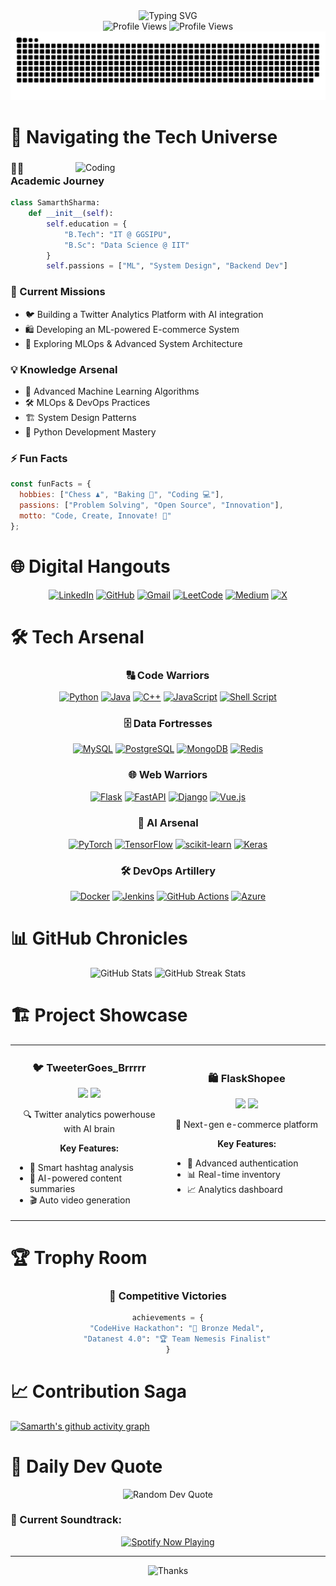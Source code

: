 <div align="center">
  <img src="https://readme-typing-svg.demolab.com?font=Fira+Code&size=32&duration=2800&pause=2000&color=A9FEF7&center=true&vCenter=true&width=940&lines=Hey%2C+I'm+Samarth+Sharma+%F0%9F%91%8B;A+Data+Science+and+IT+Student+%F0%9F%92%BB;Backend+Developer+%F0%9F%8C%90;Machine+Learning+Enthusiast+%F0%9F%A4%96;Welcome+to+my+GitHub+Profile!" alt="Typing SVG" />
</div>

<div align="center">
  <img src="https://hits.seeyoufarm.com/api/count/incr/badge.svg?url=https%3A%2F%2Fgithub.com%2F{blue-samarth}1212%2Fhit-counter" alt="Profile Views"/>
  <img src="https://komarev.com/ghpvc/?username=blue-samarth&label=Profile%20views&color=0e75b6&style=flat" alt="Profile Views" />
</div>

<div align="center">
  <img src="https://raw.githubusercontent.com/platane/snk/output/github-contribution-grid-snake-dark.svg" alt="Snake Animation" />
</div>

# 🚀 Navigating the Tech Universe

<div align="left">
  <img align="right" alt="Coding" width="400" src="https://cdn.dribbble.com/users/1162077/screenshots/3848914/programmer.gif">

  ### 👨‍🎓 Academic Journey
  ```python
  class SamarthSharma:
      def __init__(self):
          self.education = {
              "B.Tech": "IT @ GGSIPU",
              "B.Sc": "Data Science @ IIT"
          }
          self.passions = ["ML", "System Design", "Backend Dev"]
  ```

  ### 🔭 Current Missions
  - 🐦 Building a Twitter Analytics Platform with AI integration
  - 🛍️ Developing an ML-powered E-commerce System
  - 🚀 Exploring MLOps & Advanced System Architecture

  ### 💡 Knowledge Arsenal
  - 🧠 Advanced Machine Learning Algorithms
  - 🛠️ MLOps & DevOps Practices
  - 🏗️ System Design Patterns
  - 🐍 Python Development Mastery

  ### ⚡ Fun Facts
  ```javascript
  const funFacts = {
    hobbies: ["Chess ♟️", "Baking 🍪", "Coding 💻"],
    passions: ["Problem Solving", "Open Source", "Innovation"],
    motto: "Code, Create, Innovate! 🚀"
  };
  ```
</div>

# 🌐 Digital Hangouts
<div align="center">
  
[![LinkedIn](https://img.shields.io/badge/LinkedIn-%230077B5.svg?logo=linkedin&logoColor=white&style=for-the-badge)](https://linkedin.com/in/samarth-sharma-38abb9249)
[![GitHub](https://img.shields.io/badge/GitHub-%23121011.svg?logo=github&logoColor=white&style=for-the-badge)](https://github.com/blue-samarth)
[![Gmail](https://img.shields.io/badge/Gmail-%23EA4335.svg?logo=gmail&logoColor=white&style=for-the-badge)](mailto:samarth38work@gmail.com)
[![LeetCode](https://img.shields.io/badge/LeetCode-%23FFA116.svg?logo=leetcode&logoColor=white&style=for-the-badge)](https://leetcode.com/blue_fire)
[![Medium](https://img.shields.io/badge/Medium-%23000000.svg?logo=medium&logoColor=white&style=for-the-badge)](https://medium.com/@samarth38work)
[![X](https://img.shields.io/badge/X-%23000000.svg?logo=X&logoColor=white&style=for-the-badge)](https://x.com/Sanu_ki__)
  
</div>

# 🛠️ Tech Arsenal

<div align="center">

### 🔠 Code Warriors
[![Python](https://img.shields.io/badge/python-3670A0?style=for-the-badge&logo=python&logoColor=ffdd54)](https://docs.python.org/3/)
[![Java](https://img.shields.io/badge/java-%23ED8B00.svg?style=for-the-badge&logo=java&logoColor=white)](https://docs.oracle.com/en/java/)
[![C++](https://img.shields.io/badge/c++-%2300599C.svg?style=for-the-badge&logo=c%2B%2B&logoColor=white)](https://devdocs.io/cpp/)
[![JavaScript](https://img.shields.io/badge/javascript-%23323330.svg?style=for-the-badge&logo=javascript&logoColor=%23F7DF1E)](https://developer.mozilla.org/en-US/docs/Web/JavaScript)
[![Shell Script](https://img.shields.io/badge/shell_script-%23121011.svg?style=for-the-badge&logo=gnu-bash&logoColor=white)](https://www.gnu.org/savannah-checkouts/gnu/bash/manual/bash.html)

### 🗄️ Data Fortresses
[![MySQL](https://img.shields.io/badge/mysql-%2300f.svg?style=for-the-badge&logo=mysql&logoColor=white)](https://dev.mysql.com/doc/)
[![PostgreSQL](https://img.shields.io/badge/postgres-%23316192.svg?style=for-the-badge&logo=postgresql&logoColor=white)](https://www.postgresql.org/docs/)
[![MongoDB](https://img.shields.io/badge/MongoDB-%234ea94b.svg?style=for-the-badge&logo=mongodb&logoColor=white)](https://www.mongodb.com/docs/)
[![Redis](https://img.shields.io/badge/redis-%23DD0031.svg?style=for-the-badge&logo=redis&logoColor=white)](https://redis.io/docs/latest/)

### 🌐 Web Warriors

[![Flask](https://img.shields.io/badge/flask-%23000.svg?style=for-the-badge&logo=flask&logoColor=white)](https://flask.palletsprojects.com/en/stable/)
[![FastAPI](https://img.shields.io/badge/FastAPI-005571?style=for-the-badge&logo=fastapi)](https://fastapi.tiangolo.com/)
[![Django](https://img.shields.io/badge/django-%23092E20.svg?style=for-the-badge&logo=django&logoColor=white)](https://docs.djangoproject.com/en/5.1/)
[![Vue.js](https://img.shields.io/badge/vuejs-%2335495e.svg?style=for-the-badge&logo=vuedotjs&logoColor=%234FC08D)](https://vuejs.org/guide/introduction.html)

### 🤖 AI Arsenal
[![PyTorch](https://img.shields.io/badge/PyTorch-%23EE4C2C.svg?style=for-the-badge&logo=PyTorch&logoColor=white)](https://pytorch.org/docs/stable/index.html)
[![TensorFlow](https://img.shields.io/badge/TensorFlow-%23FF6F00.svg?style=for-the-badge&logo=TensorFlow&logoColor=white)](https://www.tensorflow.org/api_docs)
[![scikit-learn](https://img.shields.io/badge/scikit--learn-%23F7931E.svg?style=for-the-badge&logo=scikit-learn&logoColor=white)](https://scikit-learn.org/stable/)
[![Keras](https://img.shields.io/badge/Keras-%23D00000.svg?style=for-the-badge&logo=Keras&logoColor=white)](https://keras.io/)

### 🛠️ DevOps Artillery
[![Docker](https://img.shields.io/badge/docker-%230db7ed.svg?style=for-the-badge&logo=docker&logoColor=white)](https://docs.docker.com/)
[![Jenkins](https://img.shields.io/badge/jenkins-%232C5263.svg?style=for-the-badge&logo=jenkins&logoColor=white)](https://www.jenkins.io/doc/)
[![GitHub Actions](https://img.shields.io/badge/github%20actions-%232671E5.svg?style=for-the-badge&logo=githubactions&logoColor=white)](https://docs.github.com/en/actions)
[![Azure](https://img.shields.io/badge/azure-%230072C6.svg?style=for-the-badge&logo=microsoftazure&logoColor=white)](https://learn.microsoft.com/en-us/azure/?product=popular)

</div>

# 📊 GitHub Chronicles
<div align="center">
  <img src="https://github-readme-stats.vercel.app/api?username=blue-samarth&theme=tokyonight&hide_border=true&include_all_commits=true&count_private=true" alt="GitHub Stats" />
  <img src="https://github-readme-streak-stats.herokuapp.com/?user=blue-samarth&theme=tokyonight&hide_border=true" alt="GitHub Streak Stats" />
</div>

# 🏗️ Project Showcase

<div align="center">
  <table>
    <tr>
      <td width="50%">
        <h3 align="center">🐦 TweeterGoes_Brrrrr</h3>
        <p align="center">
          <img src="https://img.shields.io/badge/Python-3776AB?style=flat-square&logo=python&logoColor=white"/>
          <img src="https://img.shields.io/badge/OpenAI-412991?style=flat-square&logo=openai&logoColor=white"/>
        </p>
        <div align="center">
          <p>🔍 Twitter analytics powerhouse with AI brain</p>
          <p><strong>Key Features:</strong></p>
          <ul align="left">
            <li>🎯 Smart hashtag analysis</li>
            <li>🤖 AI-powered content summaries</li>
            <li>🎬 Auto video generation</li>
          </ul>
        </div>
      </td>
      <td width="50%">
        <h3 align="center">🛍️ FlaskShopee</h3>
        <p align="center">
          <img src="https://img.shields.io/badge/Flask-000000?style=flat-square&logo=flask&logoColor=white"/>
          <img src="https://img.shields.io/badge/SQLAlchemy-FF4154?style=flat-square&logo=python&logoColor=white"/>
        </p>
        <div align="center">
          <p>🚀 Next-gen e-commerce platform</p>
          <p><strong>Key Features:</strong></p>
          <ul align="left">
            <li>🔐 Advanced authentication</li>
            <li>📊 Real-time inventory</li>
            <li>📈 Analytics dashboard</li>
          </ul>
        </div>
      </td>
    </tr>
  </table>
</div>

# 🏆 Trophy Room
<div align="center">
  
### 🎯 Competitive Victories
```python
achievements = {
    "CodeHive Hackathon": "🥉 Bronze Medal",
    "Datanest 4.0": "🏆 Team Nemesis Finalist"
}
```

</div>


# 📈 Contribution Saga
[![Samarth's github activity graph](https://github-readme-activity-graph.vercel.app/graph?username=blue-samarth&theme=tokyo-night)](https://github.com/ashutosh00710/github-readme-activity-graph)

# 💭 Daily Dev Quote
<div align="center">
  <img src="https://quotes-github-readme.vercel.app/api?type=horizontal&theme=tokyonight" alt="Random Dev Quote"/>
</div>

### 🎵 Current Soundtrack:
<div align="center">
  <a href="https://open.spotify.com/track/20JYu9LaN8M1bVjzymrPQj?si=AMIVRZDhS4KuBg4bBdhRzA">
    <img src="https://spotify-github-profile.vercel.app/api/view?uid=31s7xrc5nmumh6ntupfdxctm324a&cover_image=true&theme=novatorem&show_offline=false&background_color=121212&interchange=false&bar_color=53b14f&bar_color_cover=false" alt="Spotify Now Playing"/>
  </a>
</div>

---
<div align="center">
  <img src="https://readme-typing-svg.demolab.com?font=Fira+Code&pause=1000&color=A9FEF7&center=true&vCenter=true&width=535&lines=Thanks+for+visiting!;Let%27s+build+something+amazing+together!+🚀" alt="Thanks" />
</div>
